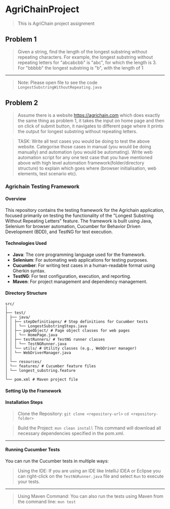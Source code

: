 # AgriChainProject
> This is AgriChain project assignment

## Problem 1
> Given a string, find the length of the longest substring without repeating characters. For example, the longest substring without repeating letters for "abcabcbb" is "abc", for which the length is 3. For "bbbbb" the longest substring is "b", with the length of 1


---

> Note: Please open file to see the code `LongestSubstringWithoutRepeating.java` 


## Problem 2 

> Assume there is a website https://agrichain.com which does exactly the same thing as problem 1, it takes the input on home page and then on click of submit button, it navigates to different page where it prints the output for longest substring without repeating letters.

> TASK: 
Write all test cases you would be doing to test the above website. 
Categorise those cases in manual (you would be doing manually) and automation (you would be automating).
Write web automation script for any one test case that you have mentioned above with high level automation framework(folder/directory structure) to explain which goes where (browser initialisation, web elements, test scenario etc).

### Agrichain Testing Framework
#### Overview
This repository contains the testing framework for the Agrichain application, focused primarily on testing the functionality of the "Longest Substring Without Repeating Letters" feature. The framework is built using Java, Selenium for browser automation, Cucumber for Behavior Driven Development (BDD), and TestNG for test execution.

#### Technologies Used
- **Java**: The core programming language used for the framework.
- **Selenium**: For automating web applications for testing purposes.
- **Cucumber**: For writing test cases in a human-readable format using Gherkin syntax.
- **TestNG**: For test configuration, execution, and reporting.
- **Maven**: For project management and dependency management.

#### Directory Structure
```
src/
│
├── test/
│ ├── java/
│ │ ├── stepDefinitiopns/ # Step definitions for Cucumber tests
│ │ │ └── LongestSubstringSteps.java
│ │ ├── pageObject/ # Page object classes for web pages
│ │ │ └── HomePage.java
│ │ ├── testRunners/ # TestNG runner classes
│ │ │ └── TestNGRunner.java
│ │ └── utils/ # Utility classes (e.g., WebDriver manager)
│ │ └── WebDriverManager.java
│ │
│ └── resources/
│ └── features/ # Cucumber feature files
│ └── longest_substring.feature
│
└── pom.xml # Maven project file
```

#### Setting Up the Framework

#### Installation Steps

> Clone the Repository: 
`git clone <repository-url>`
 `cd <repository-folder>`
 
> Build the Project:
 ```mvn clean install```
 This command will download all necessary dependencies specified in the pom.xml.
---

#### Running Cucumber Tests

You can run the Cucumber tests in multiple ways:

   > Using the IDE:
   > If you are using an IDE like IntelliJ IDEA or Eclipse
  > you can right-click on the `TestNGRunner.java`  file and select `Run` to execute your tests.
---
  > Using Maven Command:
   You can also run the tests using Maven from the command line:
   `mvn test`

   
